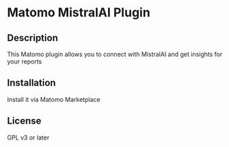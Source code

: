 # Matomo MistralAI Plugin

## Description

This Matomo plugin allows you to connect with MistralAI and get insights for your reports

## Installation

Install it via Matomo Marketplace

## License

GPL v3 or later
